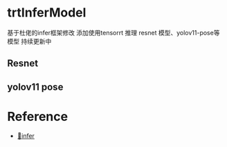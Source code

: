 # trtInferModel
基于杜佬的infer框架修改
添加使用tensorrt 推理 resnet 模型、yolov11-pose等模型
持续更新中

## Resnet


## yolov11 pose


# Reference
- [🌻infer](https://github.com/shouxieai/infer)
